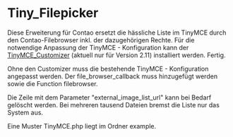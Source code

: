 Tiny_Filepicker
===============

Diese Erweiterung für Contao ersetzt die hässliche Liste im TinyMCE durch den Contao-Filebrowser inkl. der dazugehörigen Rechte.
Für die notwendige Anpassung der TinyMCE - Konfiguration kann der [TinyMCE_Customizer](http://contao.org/de/extension-list/view/TinyMCE_Customizer.10000019.de.html) (aktuell nur für Version 2.11) installiert werden. Fertig.

Ohne den Customizer muss die bestehende TinyMCE - Konfiguration angepasst werden. Der file_browser_callback muss hinzugefügt werden sowie die Function filebrowser.

Die Zeile mit dem Parameter "external_image_list_url" kann bei Bedarf gelöscht werden. Bei mehreren tausend Dateien bremst die Liste nur das System aus.

Eine Muster TinyMCE.php liegt im Ordner example.